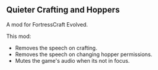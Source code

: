 ## Quieter Crafting and Hoppers

A mod for FortressCraft Evolved.

This mod:

- Removes the speech on crafting.
- Removes the speech on changing hopper permissions.
- Mutes the game's audio when its not in focus.
